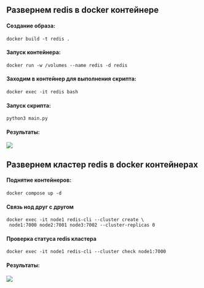 ## Развернем redis в docker контейнере

#### Создание образа:

```
docker build -t redis .
```

#### Запуск контейнера:

```
docker run -w /volumes --name redis -d redis
```

#### Заходим в контейнер для выполнения скрипта:

```
docker exec -it redis bash
```

#### Запуск скрипта:

```
python3 main.py
```

#### Результаты:

<image src="./screenshots/time.png">

## Развернем кластер redis в docker контейнерах

#### Поднятие контейнеров:

```
docker compose up -d
```

#### Связь нод друг с другом

```
docker exec -it node1 redis-cli --cluster create \
 node1:7000 node2:7001 node3:7002 --cluster-replicas 0
```

#### Проверка статуса redis кластера

```
docker exec -it node1 redis-cli --cluster check node1:7000
```

#### Результаты:

<image src="./screenshots/cluster.png">